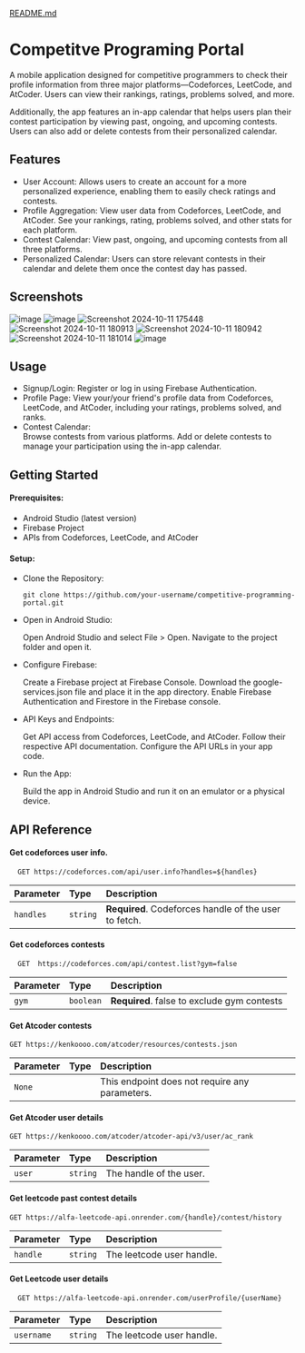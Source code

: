 [README.md](https://github.com/user-attachments/files/17346453/README.md)
# Competitve Programing Portal

A mobile application designed for competitive programmers to check their profile information from three major platforms—Codeforces, LeetCode, and AtCoder. Users can view their rankings, ratings, problems solved, and more.

Additionally, the app features an in-app calendar that helps users plan their contest participation by viewing past, ongoing, and upcoming contests. Users can also add or delete contests from their personalized calendar.




## Features

- User Account: Allows users to create an account for a more personalized experience, enabling them to easily check ratings and contests.
- Profile Aggregation: View user data from Codeforces, LeetCode, and AtCoder. See your rankings, rating, problems solved, and other stats for each platform.
- Contest Calendar: View past, ongoing, and upcoming contests from all three platforms.
- Personalized Calendar: Users can store relevant contests in their calendar and delete them once the contest day has passed.


## Screenshots
![image](https://github.com/user-attachments/assets/9b0b62ad-84f5-40e8-ba51-52bba622e416)
![image](https://github.com/user-attachments/assets/f9d6c24a-aea3-4189-b87e-8fb03ea903fa)
![Screenshot 2024-10-11 175448](https://github.com/user-attachments/assets/cfa1a05e-06ae-4118-9c2c-697398b6dd9c)
![Screenshot 2024-10-11 180913](https://github.com/user-attachments/assets/2e11dcb1-0c14-468f-9421-0f17b407ccaa)
![Screenshot 2024-10-11 180942](https://github.com/user-attachments/assets/d0a42a4a-833e-4448-98e8-db28ccc30255)
![Screenshot 2024-10-11 181014](https://github.com/user-attachments/assets/d91a5e0b-f591-4d26-9787-de1103cba887)
![image](https://github.com/user-attachments/assets/e46c3670-3902-49f8-bf9d-013fc01e21e3)





## Usage

- Signup/Login:
    Register or log in using Firebase Authentication.
- Profile Page:
    View your/your friend's profile data from Codeforces, LeetCode, and AtCoder, including your ratings, problems solved, and ranks.
- Contest Calendar:  
    Browse contests from various platforms.
    Add or delete contests to manage your participation using the in-app calendar.


## Getting Started
#### Prerequisites:
  -  Android Studio (latest version)
  - Firebase Project
  - APIs from Codeforces, LeetCode, and AtCoder
#### Setup:
- Clone the Repository:

      git clone https://github.com/your-username/competitive-programming-portal.git
- Open in Android Studio:

    Open Android Studio and select File > Open.
    Navigate to the project folder and open it.
- Configure Firebase:

    Create a Firebase project at Firebase Console.
    Download the google-services.json file and place it in the app directory.
    Enable Firebase Authentication and Firestore in the Firebase console.
- API Keys and Endpoints:

    Get API access from Codeforces, LeetCode, and AtCoder. Follow their respective API documentation.
    Configure the API URLs in your app code.
- Run the App:

    Build the app in Android Studio and run it on an emulator or a physical device.


## API Reference

#### Get codeforces user info.

```http
  GET https://codeforces.com/api/user.info?handles=${handles}
```

| Parameter | Type     | Description                |
| :-------- | :------- | :------------------------- |
| `handles` | `string` | **Required**. Codeforces handle of the user to fetch. |

#### Get codeforces contests

```http
  GET  https://codeforces.com/api/contest.list?gym=false
```

| Parameter | Type     | Description                       |
| :-------- | :------- | :-------------------------------- |
| `gym`      | `boolean` | **Required**. false to exclude gym contests |

#### Get Atcoder contests
```http
GET https://kenkoooo.com/atcoder/resources/contests.json
```
| Parameter | Type     | Description                       |
| :-------- | :------- | :-------------------------------- |
| `None`      |  | This endpoint does not require any parameters. |

#### Get Atcoder user details
```http
GET https://kenkoooo.com/atcoder/atcoder-api/v3/user/ac_rank
```
| Parameter | Type     | Description                       |
| :-------- | :------- | :-------------------------------- |
| `user`      | `string` | The handle of the user. |



#### Get leetcode past contest details
```http
GET https://alfa-leetcode-api.onrender.com/{handle}/contest/history
```
| Parameter | Type     | Description                       |
| :-------- | :------- | :-------------------------------- |
| `handle`      | `string` | The leetcode user handle. |

#### Get Leetcode user details
```http
  GET https://alfa-leetcode-api.onrender.com/userProfile/{userName}
```
| Parameter | Type     | Description                       |
| :-------- | :------- | :-------------------------------- |
| `username` | `string` | The leetcode user handle. |

